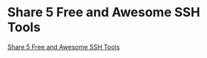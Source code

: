 # Share 5 Free and Awesome SSH Tools
[Share 5 Free and Awesome SSH Tools](https://aiwithcloud.com/2022/09/16/share_5_free_and_awesome_ssh_tools/)